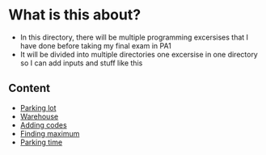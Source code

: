 # What is this about?

- In this directory, there will be multiple programming excersises that I have done before taking my final exam in PA1
- It will be divided into multiple directories one excersise in one directory so I can add inputs and stuff like this

## Content

- [Parking lot][Parking]
- [Warehouse][Warehouse]
- [Adding codes][Codes]
- [Finding maximum][Max]
- [Parking time][ParkingTime]

[Parking]: https://github.com/mikesjak/FIT_CTU-PA1/tree/main/exams/Parking
[Warehouse]: https://github.com/mikesjak/FIT_CTU-PA1/tree/main/exams/Warehouse
[Codes]: https://github.com/mikesjak/FIT_CTU-PA1/tree/main/exams/Codes
[Max]: https://github.com/mikesjak/FIT_CTU-PA1/tree/main/exams/Max
[ParkingTime]: https://github.com/mikesjak/FIT_CTU-PA1/tree/main/exams/ParkingTime